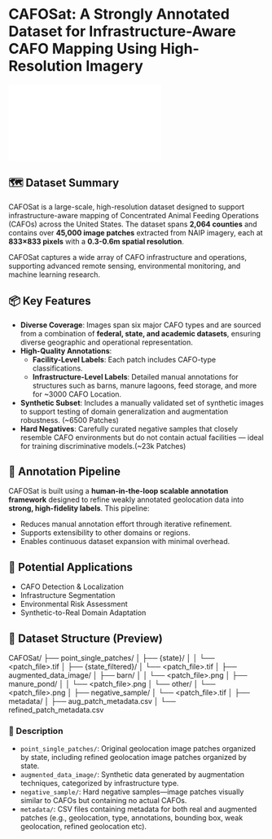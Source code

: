 # CAFOSat: A Strongly Annotated Dataset for Infrastructure-Aware CAFO Mapping Using High-Resolution Imagery

![CAFOSat Overview](figures/cafosat_overview.pdf)

## 🗺️ Dataset Summary

CAFOSat is a large-scale, high-resolution dataset designed to support infrastructure-aware mapping of Concentrated Animal Feeding Operations (CAFOs) across the United States. The dataset spans **2,064 counties** and contains over **45,000 image patches** extracted from NAIP imagery, each at **833×833 pixels** with a **0.3-0.6m spatial resolution**.

CAFOSat captures a wide array of CAFO infrastructure and operations, supporting advanced remote sensing, environmental monitoring, and machine learning research.

## 📦 Key Features

- **Diverse Coverage**: Images span six major CAFO types and are sourced from a combination of **federal, state, and academic datasets**, ensuring diverse geographic and operational representation.
- **High-Quality Annotations**:
  - **Facility-Level Labels**: Each patch includes CAFO-type classifications.
  - **Infrastructure-Level Labels**: Detailed manual annotations for structures such as barns, manure lagoons, feed storage, and more for ~3000 CAFO Location.
- **Synthetic Subset**: Includes a manually validated set of synthetic images to support testing of domain generalization and augmentation robustness. (~6500 Patches)
- **Hard Negatives**: Carefully curated negative samples that closely resemble CAFO environments but do not contain actual facilities — ideal for training discriminative models.(~23k Patches)

## 🧠 Annotation Pipeline

CAFOSat is built using a **human-in-the-loop scalable annotation framework** designed to refine weakly annotated geolocation data into **strong, high-fidelity labels**. This pipeline:
- Reduces manual annotation effort through iterative refinement.
- Supports extensibility to other domains or regions.
- Enables continuous dataset expansion with minimal overhead.

## 🔬 Potential Applications

- CAFO Detection & Localization
- Infrastructure Segmentation
- Environmental Risk Assessment
- Synthetic-to-Real Domain Adaptation

## 📁 Dataset Structure (Preview)
CAFOSat/
├── point_single_patches/
│ ├── {state}/
│ │ └── <patch_file>.tif
│ ├── {state_filtered}/
│ └── <patch_file>.tif
│
├── augmented_data_image/
│ ├── barn/
│ │ └── <patch_file>.png
│ ├── manure_pond/
│ │ └── <patch_file>.png
│ └── other/
│ └── <patch_file>.png
│
├── negative_sample/
│ └── <patch_file>.tif
│
├── metadata/
│ ├── aug_patch_metadata.csv
│ └── refined_patch_metadata.csv


### 📝 Description

- `point_single_patches/`: Original geolocation image patches organized by state, including refined geolocation image patches organized by state.
- `augmented_data_image/`: Synthetic data generated by augmentation techniques, categorized by infrastructure type.
- `negative_sample/`: Hard negative samples—image patches visually similar to CAFOs but containing no actual CAFOs.
- `metadata/`: CSV files containing metadata for both real and augmented patches (e.g., geolocation, type, annotations, bounding box, weak geolocation, refined geolocation etc).



